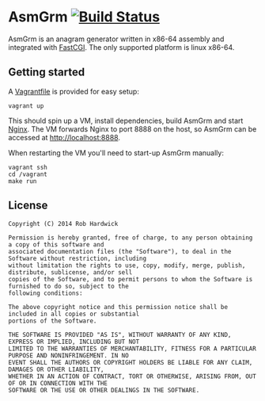 # AsmGrm [![Build Status](https://travis-ci.org/robhardwick/asmgrm.png?branch=master)](https://travis-ci.org/robhardwick/asmgrm)

AsmGrm is an anagram generator written in x86-64 assembly and integrated with [FastCGI][1]. The only supported platform is linux x86-64.

## Getting started

A [Vagrantfile][2] is provided for easy setup:

    vagrant up

This should spin up a VM, install dependencies, build AsmGrm and start [Nginx][3]. The VM forwards Nginx to port 8888 on the host, so AsmGrm can be accessed at [http://localhost:8888](http://localhost:8888).

When restarting the VM you'll need to start-up AsmGrm manually:

    vagrant ssh
    cd /vagrant
    make run

## License

    Copyright (C) 2014 Rob Hardwick

    Permission is hereby granted, free of charge, to any person obtaining a copy of this software and
    associated documentation files (the "Software"), to deal in the Software without restriction, including
    without limitation the rights to use, copy, modify, merge, publish, distribute, sublicense, and/or sell
    copies of the Software, and to permit persons to whom the Software is furnished to do so, subject to the
    following conditions:

    The above copyright notice and this permission notice shall be included in all copies or substantial
    portions of the Software.

    THE SOFTWARE IS PROVIDED "AS IS", WITHOUT WARRANTY OF ANY KIND, EXPRESS OR IMPLIED, INCLUDING BUT NOT
    LIMITED TO THE WARRANTIES OF MERCHANTABILITY, FITNESS FOR A PARTICULAR PURPOSE AND NONINFRINGEMENT. IN NO
    EVENT SHALL THE AUTHORS OR COPYRIGHT HOLDERS BE LIABLE FOR ANY CLAIM, DAMAGES OR OTHER LIABILITY,
    WHETHER IN AN ACTION OF CONTRACT, TORT OR OTHERWISE, ARISING FROM, OUT OF OR IN CONNECTION WITH THE
    SOFTWARE OR THE USE OR OTHER DEALINGS IN THE SOFTWARE.

[1]: http://www.fastcgi.com
[2]: http://www.vagrantup.com
[3]: http://nginx.org

